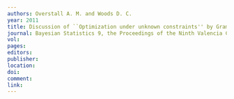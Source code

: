 ```yaml
---
authors: Overstall A. M. and Woods D. C. 
year: 2011 
title: Discussion of ``Optimization under unknown constraints'' by Gramacy and Lee 
journal: Bayesian Statistics 9, the Proceedings of the Ninth Valencia Conference 
vol: 
pages: 
editors: 
publisher: 
location: 
doi: 
comment: 
link: 
---
```

 
